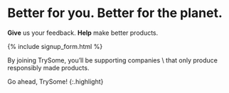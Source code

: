 # Better for you. Better for the planet.    
**Give** us your feedback. **Help** make better products.

{% include signup_form.html %}

By joining TrySome, you’ll be supporting companies \\
that only produce responsibly made products.

Go ahead, TrySome!
{:.highlight}
